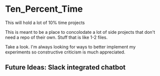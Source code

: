 # Ten_Percent_Time
This will hold a lot of 10% time projects

This is meant to be a place to concolodate a lot of side projects that don't need a repo of their own. 
Stuff that is like 1-2 files. 

Take a look. I'm always looking for ways to better implement my experiments so constructive criticism is much appreciated.

## Future Ideas: Slack integrated chatbot
